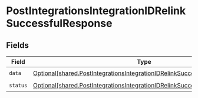 # PostIntegrationsIntegrationIDRelinkSuccessfulResponse


## Fields

| Field                                                                                                                                                                  | Type                                                                                                                                                                   | Required                                                                                                                                                               | Description                                                                                                                                                            |
| ---------------------------------------------------------------------------------------------------------------------------------------------------------------------- | ---------------------------------------------------------------------------------------------------------------------------------------------------------------------- | ---------------------------------------------------------------------------------------------------------------------------------------------------------------------- | ---------------------------------------------------------------------------------------------------------------------------------------------------------------------- |
| `data`                                                                                                                                                                 | [Optional[shared.PostIntegrationsIntegrationIDRelinkSuccessfulResponseData]](undefined/models/shared/postintegrationsintegrationidrelinksuccessfulresponsedata.md)     | :heavy_check_mark:                                                                                                                                                     | N/A                                                                                                                                                                    |
| `status`                                                                                                                                                               | [Optional[shared.PostIntegrationsIntegrationIDRelinkSuccessfulResponseStatus]](undefined/models/shared/postintegrationsintegrationidrelinksuccessfulresponsestatus.md) | :heavy_check_mark:                                                                                                                                                     | N/A                                                                                                                                                                    |